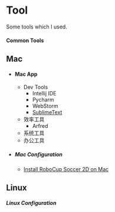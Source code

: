Tool
====

Some tools which I used.



#### Common Tools




Mac
---

* #### Mac App
   * Dev Tools
      * Intellij IDE
      * Pycharm
      * WebStorm
      * [SublimeText](http://jpollo.logdown.com/) 
    * 效率工具
        * Arfred
    * 系统工具
    * 办公工具




* ##### Mac Configuration
    * [Install RoboCup Soccer 2D on Mac](http://jpollo.logdown.com/posts/178653-install-robocup-soccer-2d-on-mac)



Linux
-----

##### Linux Configuration

